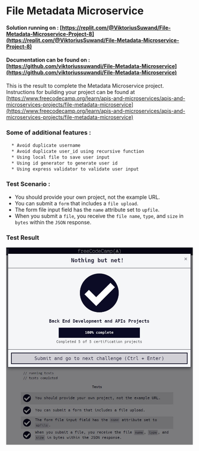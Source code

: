 # File Metadata Microservice
#### Solution running on : [https://replit.com/@ViktoriusSuwand/File-Metadata-Microservice-Project-8](https://replit.com/@ViktoriusSuwand/File-Metadata-Microservice-Project-8)

#### Documentation can be found on : [https://github.com/viktoriussuwandi/File-Metadata-Microservice](https://github.com/viktoriussuwandi/File-Metadata-Microservice)

This is the result to complete the Metadata Microservice project. 
Instructions for building your project can be found at [https://www.freecodecamp.org/learn/apis-and-microservices/apis-and-microservices-projects/file-metadata-microservice](https://www.freecodecamp.org/learn/apis-and-microservices/apis-and-microservices-projects/file-metadata-microservice)

###  Some of additional features :
      * Avoid duplicate username
      * Avoid duplicate user_id using recursive function
      * Using local file to save user input
      * Using id generator to generate user id
      * Using express validator to validate user input


### Test Scenario :
- You should provide your own project, not the example URL.
- You can submit a `form` that includes a `file upload`.
- The form file input field has the `name` attribute set to `upfile`.
- When you submit a `file`, you receive the `file name`, `type`, and `size` in `bytes` within the `JSON` response.


### Test Result
![complete](complete.jpg)